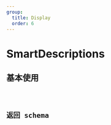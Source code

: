 ```yaml
---
group:
  title: Display
  order: 6
---
```


# SmartDescriptions

## 基本使用

<code src="./demos/basic" />

## 返回 schema

<code src="./demos/schema" />
